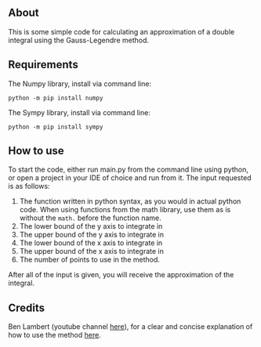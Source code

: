 ## About

This is some simple code for calculating an approximation of a double integral using the Gauss-Legendre method.

## Requirements

The Numpy library, install via command line:

  `python -m pip install numpy`
  
The Sympy library, install via command line:

  `python -m pip install sympy`

## How to use

To start the code, either run main.py from the command line using python, or open a project in your IDE of choice and run from it.
The input requested is as follows:

1. The function written in python syntax, as you would in actual python code. When using functions from the math library, use them as is without the `math.` before the function name.
2. The lower bound of the y axis to integrate in
3. The upper bound of the y axis to integrate in
4. The lower bound of the x axis to integrate in
5. The upper bound of the x axis to integrate in
6. The number of points to use in the method.

After all of the input is given, you will receive the approximation of the integral.

## Credits

Ben Lambert (youtube channel [here](https://www.youtube.com/user/SpartacanUsuals)), for a clear and concise explanation of how to use the method [here](https://www.youtube.com/watch?v=Hu6yqs0R7GA).
